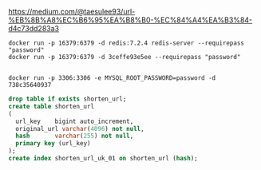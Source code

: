 https://medium.com/@taesulee93/url-%EB%8B%A8%EC%B6%95%EA%B8%B0-%EC%84%A4%EA%B3%84-d4c73dd283a3

```shell
docker run -p 16379:6379 -d redis:7.2.4 redis-server --requirepass "password"
docker run -p 16379:6379 -d 3ceffe93e5ee --requirepass "password"


docker run -p 3306:3306 -e MYSQL_ROOT_PASSWORD=password -d 738c35640937
```

```sql
drop table if exists shorten_url;
create table shorten_url
(
  url_key    bigint auto_increment,
  original_url varchar(4096) not null,
  hash       varchar(255) not null,
  primary key (url_key)
);
create index shorten_url_uk_01 on shorten_url (hash);
```
